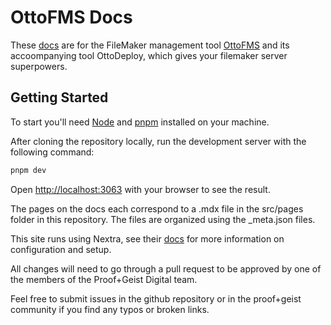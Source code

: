# OttoFMS Docs

These [docs](https://docs.ottofms.com/) are for the FileMaker management tool [OttoFMS](https://www.ottofms.com/) and its accoompanying tool OttoDeploy, which gives your filemaker server superpowers. 

## Getting Started

To start you'll need [Node](https://nodejs.org/en) and [pnpm](https://pnpm.io/) installed on your machine.

After cloning the repository locally, run the development server with the following command:

```bash
pnpm dev
```

Open [http://localhost:3063](http://localhost:3063) with your browser to see the result.

The pages on the docs each correspond to a .mdx file in the src/pages folder in this repository. The files are organized using the _meta.json files. 

This site runs using Nextra, see their [docs](https://nextra.site/docs) for more information on configuration and setup. 

All changes will need to go through a pull request to be approved by one of the members of the Proof+Geist Digital team. 

Feel free to submit issues in the github repository or in the proof+geist community if you find any typos or broken links.

